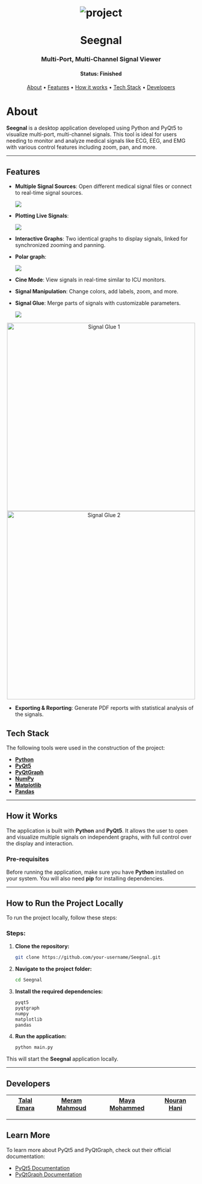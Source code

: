 
<h1 align="center">
    <img alt="project" title="#About" src="Readme/main.gif" />
</h1>

<h1 align="center">Seegnal</h1>
<h3 align="center">Multi-Port, Multi-Channel Signal Viewer</h3>

<h4 align="center"> 
	 Status: Finished
</h4>

<p align="center">
 <a href="#about">About</a> •
 <a href="#features">Features</a> •
 <a href="#how-it-works">How it works</a> • 
 <a href="#tech-stack">Tech Stack</a> •  
 <a href="#developers">Developers</a>
</p>

# About

**Seegnal** is a desktop application developed using Python and PyQt5 to visualize multi-port, multi-channel signals. This tool is ideal for users needing to monitor and analyze medical signals like ECG, EEG, and EMG with various control features including zoom, pan, and more.

---

## Features

- **Multiple Signal Sources**: Open different medical signal files or connect to real-time signal sources.

  
  ![ ](Readme/Multiple.png)
- **Plotting Live Signals**:
  
  ![ ](Readme/live.gif)
- **Interactive Graphs**: Two identical graphs to display signals, linked for synchronized zooming and panning.
- **Polar graph**: 


  ![ ](Readme/Polar.png)
- **Cine Mode**: View signals in real-time similar to ICU monitors.
- **Signal Manipulation**: Change colors, add labels, zoom, and more.
- **Signal Glue**: Merge parts of signals with customizable parameters.

  ![ ](Readme/glue1.png)
 <p align="center">
  <img src="Readme/glue2.png" width="500" style="display: inline-block;" alt="Signal Glue 1"/>
  <img src="Readme/glue3.png" width="500" style="display: inline-block;" alt="Signal Glue 2"/>
</p>

- **Exporting & Reporting**: Generate PDF reports with statistical analysis of the signals.

## Tech Stack

The following tools were used in the construction of the project:

- **[Python](https://www.python.org/)**
- **[PyQt5](https://riverbankcomputing.com/software/pyqt/intro)**
- **[PyQtGraph](https://www.pyqtgraph.org/)**
- **[NumPy](https://numpy.org/)**
- **[Matplotlib](https://matplotlib.org/)**
- **[Pandas](https://pandas.pydata.org/)**

---


## How it Works

The application is built with **Python** and **PyQt5**. It allows the user to open and visualize multiple signals on independent graphs, with full control over the display and interaction.

### Pre-requisites

Before running the application, make sure you have **Python** installed on your system. You will also need **pip** for installing dependencies.

---

## How to Run the Project Locally

To run the project locally, follow these steps:

### Steps:

1. **Clone the repository:**
   ```bash
   git clone https://github.com/your-username/Seegnal.git
   ```

2. **Navigate to the project folder:**
   ```bash
   cd Seegnal
   ```


3. **Install the required dependencies:**
   ```bash
   pyqt5
   pyqtgraph
   numpy
   matplotlib
   pandas
   ```

5. **Run the application:**
   ```bash
   python main.py
   ```

This will start the **Seegnal** application locally.

---

## Developers

| [**Talal Emara**](https://github.com/TalalEmara) | [**Meram Mahmoud**](https://github.com/Meram-Mahmoud) | [**Maya Mohammed**](https://github.com/Mayamohamed207) | [**Nouran Hani**](https://github.com/author4) |
|:------------------------------------------:|:------------------------------------------:|:------------------------------------------:|:------------------------------------------:|

---


## Learn More

To learn more about PyQt5 and PyQtGraph, check out their official documentation:

- [PyQt5 Documentation](https://riverbankcomputing.com/software/pyqt/intro)
- [PyQtGraph Documentation](https://www.pyqtgraph.org/)
